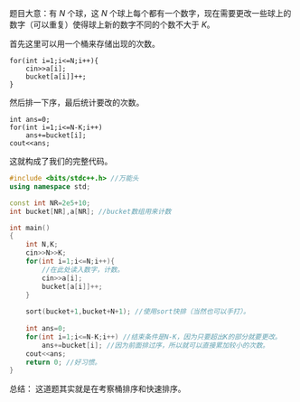 题目大意：有 $N$ 个球，这 $N$ 个球上每个都有一个数字，现在需要更改一些球上的数字（可以重复）使得球上新的数字不同的个数不大于 $K$。

首先这里可以用一个桶来存储出现的次数。

```
for(int i=1;i<=N;i++){
	cin>>a[i];
	bucket[a[i]]++;
}
```

然后排一下序，最后统计要改的次数。

```
int ans=0;
for(int i=1;i<=N-K;i++)
	ans+=bucket[i];
cout<<ans;
```

这就构成了我们的完整代码。

```cpp
#include <bits/stdc++.h> //万能头 
using namespace std;

const int NR=2e5+10;
int bucket[NR],a[NR]; //bucket数组用来计数 

int main()
{
	int N,K;
	cin>>N>>K;
	for(int i=1;i<=N;i++){
		//在此处读入数字，计数。 
		cin>>a[i];
		bucket[a[i]]++;
	}
	
	sort(bucket+1,bucket+N+1); //使用sort快排（当然也可以手打）。 
	
	int ans=0;
	for(int i=1;i<=N-K;i++) //结束条件是N-K，因为只要超出K的部分就要更改。 
		ans+=bucket[i]; //因为前面排过序，所以就可以直接累加较小的次数。 
	cout<<ans;
	return 0; //好习惯。 
}
```

总结：
这道题其实就是在考察桶排序和快速排序。
